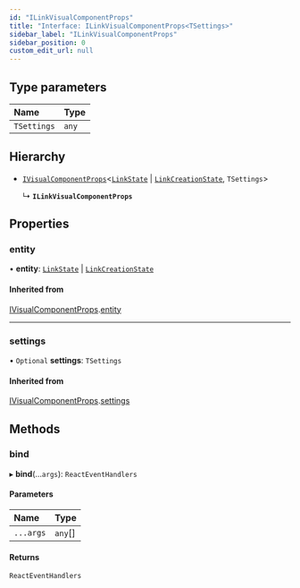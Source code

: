 ```yaml
---
id: "ILinkVisualComponentProps"
title: "Interface: ILinkVisualComponentProps<TSettings>"
sidebar_label: "ILinkVisualComponentProps"
sidebar_position: 0
custom_edit_url: null
---
```


## Type parameters

| Name | Type |
| :------ | :------ |
| `TSettings` | `any` |

## Hierarchy

- [`IVisualComponentProps`](IVisualComponentProps)<[`LinkState`](../classes/LinkState) \| [`LinkCreationState`](../classes/LinkCreationState), `TSettings`\>

  ↳ **`ILinkVisualComponentProps`**

## Properties

### entity

• **entity**: [`LinkState`](../classes/LinkState) \| [`LinkCreationState`](../classes/LinkCreationState)

#### Inherited from

[IVisualComponentProps](IVisualComponentProps).[entity](IVisualComponentProps#entity)

___

### settings

• `Optional` **settings**: `TSettings`

#### Inherited from

[IVisualComponentProps](IVisualComponentProps).[settings](IVisualComponentProps#settings)

## Methods

### bind

▸ **bind**(...`args`): `ReactEventHandlers`

#### Parameters

| Name | Type |
| :------ | :------ |
| `...args` | `any`[] |

#### Returns

`ReactEventHandlers`
